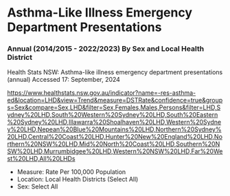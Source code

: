 # Asthma-Like Illness Emergency Department Presentations
### Annual (2014/2015 - 2022/2023) By Sex and Local Health District

Health Stats NSW: Asthma-like illness emergency department presentations (annual)
Accessed 17: September, 2024

https://www.healthstats.nsw.gov.au/indicator?name=-res-asthma-ed&location=LHD&view=Trend&measure=DSTRate&confidence=true&groups=Sex&compare=Sex,LHD&filter=Sex,Females,Males,Persons&filter=LHD,Sydney%20LHD,South%20Western%20Sydney%20LHD,South%20Eastern%20Sydney%20LHD,Illawarra%20Shoalhaven%20LHD,Western%20Sydney%20LHD,Nepean%20Blue%20Mountains%20LHD,Northern%20Sydney%20LHD,Central%20Coast%20LHD,Hunter%20New%20England%20LHD,Northern%20NSW%20LHD,Mid%20North%20Coast%20LHD,Southern%20NSW%20LHD,Murrumbidgee%20LHD,Western%20NSW%20LHD,Far%20West%20LHD,All%20LHDs

- Measure: Rate Per 100,000 Population
- Location: Local Health Districts (Select All)
- Sex: Select All
